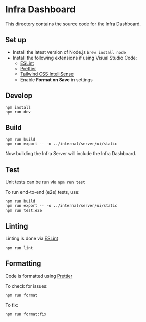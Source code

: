 # Infra Dashboard

This directory contains the source code for the Infra Dashboard.

## Set up

- Install the latest version of Node.js `brew install node`
- Install the following extensions if using Visual Studio Code:
  - [ESLint](https://marketplace.visualstudio.com/items?itemName=dbaeumer.vscode-eslint)
  - [Prettier](https://marketplace.visualstudio.com/items?itemName=esbenp.prettier-vscode)
  - [Tailwind CSS IntelliSense](https://marketplace.visualstudio.com/items?itemName=bradlc.vscode-tailwindcss)
  - Enable **Format on Save** in settings

## Develop

```
npm install
npm run dev
```

## Build

```
npm run build
npm run export -- -o ../internal/server/ui/static
```

Now building the Infra Server will include the Infra Dashboard.

## Test

Unit tests can be run via `npm run test`

To run end-to-end (e2e) tests, use:

```
npm run build
npm run export -- -o ../internal/server/ui/static
npm run test:e2e
```

## Linting

Linting is done via [ESLint](https://eslint.org/)

```
npm run lint
```

## Formatting

Code is formatted using [Prettier](https://prettier.io/)

To check for issues:

```
npm run format
```

To fix:

```
npm run format:fix
```
